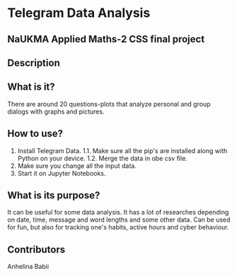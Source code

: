 # Telegram Data Analysis
## NaUKMA Applied Maths-2 CSS final project

## Description

## What is it?
There are around 20 questions-plots that analyze personal and group dialogs with graphs and pictures.

## How to use?
1. Install Telegram Data.
    1.1. Make sure all the pip's are installed along with Python on your device.
    1.2. Merge the data in obe csv file.
2. Make sure you change all the input data.
3. Start it on Jupyter Notebooks.

## What is its purpose?
It can be useful for some data analysis. It has a lot of researches depending on date, time, message and word lengths and some other data. Can be used for fun, but also for tracking one's habits, active hours and cyber behaviour.

## Contributors
Anhelina Babii
